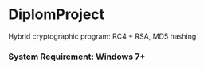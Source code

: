# DiplomProject
Hybrid cryptographic program: RC4 + RSA, MD5 hashing

### System Requirement: Windows 7+
